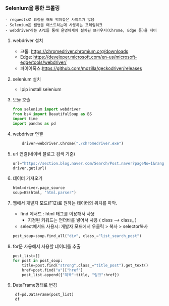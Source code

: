 ### Selenium을 통한 크롤링
	- requests로 요청을 해도 막아놓은 사이트가 많음
	- Selenium은 웹앱을 테스트하는데 사용하는 프레임워크
	- webdriver라는 API를 통해 운영체제에 설치된 브라우저(Chrome, Edge 등)을 제어

1. webdriver 설치
	- 크롬: https://chromedriver.chromium.org/downloads
	- Edge: https://developer.microsoft.com/en-us/microsoft-edge/tools/webdriver/
	- 파이어폭스:https://github.com/mozilla/geckodriver/releases

	
	
2. selenium 설치
	
	- !pip install selenium
	
	  
	
3. 모듈 호출

    ```python
    from selenium import webdriver
    from bs4 import BeautifulSoup as BS
    import time
    import pandas as pd
    ```
    
    
    
4. webdriver 연결

    ```python
        driver=webdriver.Chrome("./chromedriver.exe")
    ```

    

5. url 연결(네이버 블로그 검색 기준)

    ```python
    url="https://section.blog.naver.com/Search/Post.naver?pageNo=1&rangeType=ALL&orderBy=sim&keyword=국내 여행지"
    driver.get(url)
    
    ```

    

6. 데이터 가져오기

    ```python
    html=driver.page_source
    soup=BS(html, "html.parser")

    ```

7. 웹에서 개발자 모드(F12)로 원하는 데이터의 위치를 파악.

   - find 메서드 : html 태그를 이용해서 사용
     - 지정된 키워드는 언더바를 넣어서 사용 ( class --> class_ )
   - select메서드 사용시: 개발자 모드에서 우클릭 > 복사 > selector복사

   ```python
   post_soup=soup.find_all("div", class_="list_search_post")
   ```

   

8. for문 사용해서 사용할 데이터를 추출
   
   ```python
   post_list=[]
   for post in post_soup:
       title=post.find("strong",class_="title_post").get_text()
       href=post.find("a")["href"]
       post_list.append({"제목":title, "링크":href})
   ```
   
   
   
9. DataFrame형태로 변경
   
   ```python
    df=pd.DataFrame(post_list)
    df
   ```
   
   



